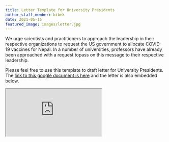 ```yaml
---
title: Letter Template for University Presidents
author_staff_member: bibek
date: 2021-05-15
featured_image: images/letter.jpg
---
```


We urge scientists and practitioners to approach the leadership in their respective organizations to request the US government to allocate COVID-19 vaccines for Nepal.
In a number of universities, professors have already been approached with a request topass on this message to their respective leadership.

Please feel free to use this template to draft letter for University Presidents.
The [link to this google document is here](https://docs.google.com/document/d/e/2PACX-1vRCJqPuCBKr88PaT71Qvjt0izNRkmy2ycpoaL9rxHxLTKL7UEQ_Ung8IC3BnjKzTY9MzVpVv92BtdHk/pub) and the letter is also embedded below.

<iframe src="https://docs.google.com/document/d/e/2PACX-1vRCJqPuCBKr88PaT71Qvjt0izNRkmy2ycpoaL9rxHxLTKL7UEQ_Ung8IC3BnjKzTY9MzVpVv92BtdHk/pub?embedded=true"></iframe>

